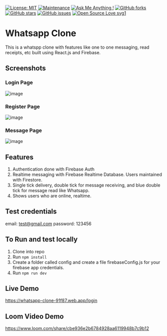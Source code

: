 [![License: MIT](https://img.shields.io/badge/License-MIT-yellow.svg)](https://opensource.org/licenses/MIT)
[![Maintenance](https://img.shields.io/badge/Maintained%3F-yes-green.svg)](https://GitHub.com/Naereen/StrapDown.js/graphs/commit-activity)
[![Ask Me Anything !](https://img.shields.io/badge/Ask%20me-anything-1abc9c.svg)](https://gitHub.com/pinkman7009)
[![GitHub forks](https://img.shields.io/github/forks/saswatamcode/the_shoppies?style=social)](https://GitHub.com/pinkman7009/whatsapp-clone/network/)
[![GitHub stars](https://img.shields.io/github/stars/saswatamcode/the_shoppies?style=social)](https://GitHub.com/pinkman7009/whatsapp-clone/stargazers/)
[![GitHub issues](https://img.shields.io/github/issues/saswatamcode/the_shoppies.svg)](https://GitHub.com/pinkman7009/whatsapp-clone/issues/)
[![Open Source Love svg1](https://badges.frapsoft.com/os/v1/open-source.svg?v=103)](https://github.com/ellerbrock/open-source-badges/)

# Whatsapp Clone
This is a whatspp clone with features like one to one messaging, read receipts, etc built using React.js and Firebase.

## Screenshots 

### Login Page
![image](https://user-images.githubusercontent.com/52635583/229197574-33866604-595d-4d4b-ae4d-a7fb8a8385cf.png)

### Register Page
![image](https://user-images.githubusercontent.com/52635583/229197654-8a58966c-30f8-4819-8aaf-d0c7076363e6.png)

### Message Page
![image](https://user-images.githubusercontent.com/52635583/229197764-02e5cb6c-0b0c-4904-a5e3-574c4b283e00.png)

## Features

1. Authentication done with Firebase Auth
2. Realtime messaging with Firebase Realtime Database. Users maintained with Firestore.
3. Single tick delivery, double tick for message receiving, and blue double tick for message read like Whatsapp.
4. Shows users who are online, realtime.

## Test credentials
email: test@gmail.com
password: 123456

## To Run and test locally

1. Clone into repo
2. Run `npm install`
3. Create a folder called config and create a file firebaseConfig.js for your firebase app credentials.
4. Run `npm run dev`

## Live Demo
https://whatsapp-clone-91f87.web.app/login

## Loom Video Demo
https://www.loom.com/share/cbe936e2b6784928aa6119948b7c9b12
